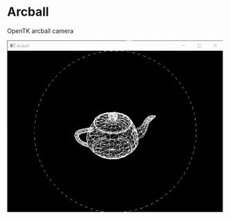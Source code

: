 # Arcball
OpenTK arcball camera



![sample.gif](https://github.com/Jay1127/Arcball/blob/master/resource/sample.gif?raw=true)

